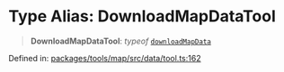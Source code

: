 # Type Alias: DownloadMapDataTool

> **DownloadMapDataTool**: *typeof* [`downloadMapData`](../variables/downloadMapData.md)

Defined in: [packages/tools/map/src/data/tool.ts:162](https://github.com/GeoDaCenter/openassistant/blob/0f7bf760e453a1735df9463dc799b04ee2f630fd/packages/tools/map/src/data/tool.ts#L162)
